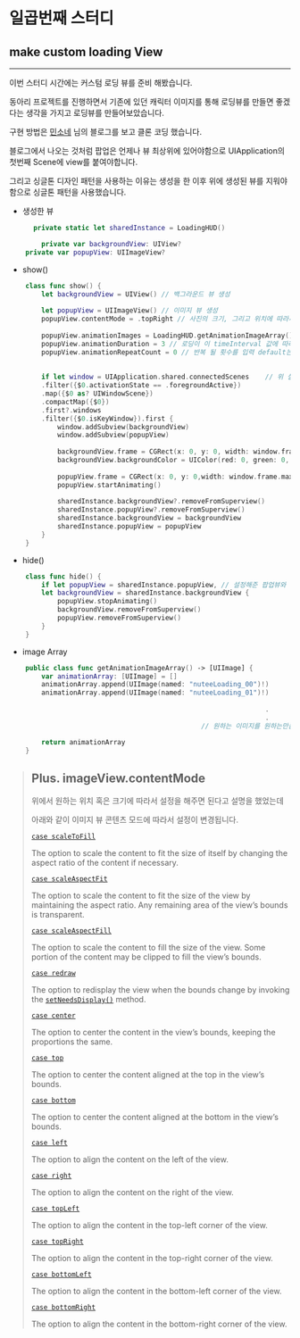 # 일곱번째 스터디

## make custom loading View

---

이번 스터디 시간에는 커스텀 로딩 뷰를 준비 해봤습니다.

동아리 프로젝트를 진행하면서 기존에 있던 캐릭터 이미지를 통해 로딩뷰를 만들면 좋겠다는 생각을 가지고 로딩뷰를 만들어보았습니다.

구현 방법은 [민소네](http://minsone.github.io/mac/ios/easy-make-loading-animation-popup-view-in-swift) 님의 블로그를 보고 클론 코딩 했습니다.

블로그에서 나오는 것처럼 팝업은 언제나 뷰 최상위에 있어야함으로 UIApplication의 첫번째 Scene에 view를 붙여야합니다. 

그리고 싱글톤 디자인 패턴을 사용하는 이유는 생성을 한 이후 위에 생성된 뷰를 지워야함으로 싱글톤 패턴을 사용했습니다.



- 생성한 뷰

~~~swift
	  private static let sharedInstance = LoadingHUD()  

		private var backgroundView: UIView?
    private var popupView: UIImageView?
~~~



- show()

~~~swift
    class func show() {
        let backgroundView = UIView() // 백그라운드 뷰 생성
        
        let popupView = UIImageView() // 이미지 뷰 생성
        popupView.contentMode = .topRight // 사진의 크기, 그리고 위치에 따라서 다르게 설정해주시면 됩니다.
      																		// 자세한 설명은 하단에서~
        popupView.animationImages = LoadingHUD.getAnimationImageArray() // imageView에 이미지 Array를 추가해줍니다.
        popupView.animationDuration = 3 // 로딩이 이 timeInterval 값에 따라서 시간의 값이 달라집니다 원하는 반복 시간을 설정해주세요
        popupView.animationRepeatCount = 0 // 반복 될 횟수를 입력 default는 0이고 default인 경우에는 무한 반복
        
        
        if let window = UIApplication.shared.connectedScenes	// 위 설명에서 작성한것처럼 최상단에 넣기 위한 코드
        .filter({$0.activationState == .foregroundActive})
        .map({$0 as? UIWindowScene})
        .compactMap({$0})
        .first?.windows
        .filter({$0.isKeyWindow}).first {
            window.addSubview(backgroundView)
            window.addSubview(popupView)
            
            backgroundView.frame = CGRect(x: 0, y: 0, width: window.frame.maxX, height: window.frame.maxY)	// 윈도우의 크기에 맞춰 설정
            backgroundView.backgroundColor = UIColor(red: 0, green: 0, blue: 0, alpha: 0.2) // 백그라운드를 투명하게 처리하기 위한 설정
            
            popupView.frame = CGRect(x: 0, y: 0,width: window.frame.maxX, height: window.frame.maxY)	// 이미지의 위치와 크기에 따라 원하는데로 설정해주시면 됩니다.
            popupView.startAnimating() 
                        
            sharedInstance.backgroundView?.removeFromSuperview()
            sharedInstance.popupView?.removeFromSuperview()
            sharedInstance.backgroundView = backgroundView
            sharedInstance.popupView = popupView
        }
    }
~~~



- hide()

~~~swift
    class func hide() {
        if let popupView = sharedInstance.popupView, // 설정해준 팝업뷰와 백그라운드 뷰
        let backgroundView = sharedInstance.backgroundView {
            popupView.stopAnimating()								  
            backgroundView.removeFromSuperview()
            popupView.removeFromSuperview()
        }
    }
~~~



- image Array

~~~swift
    public class func getAnimationImageArray() -> [UIImage] {
        var animationArray: [UIImage] = []
        animationArray.append(UIImage(named: "nuteeLoading_00")!)
        animationArray.append(UIImage(named: "nuteeLoading_01")!)
																		.
      															.
      															.
      											// 원하는 이미지를 원하는만큼 추가

        return animationArray
    }

~~~



> ## Plus.  imageView.contentMode 
>
> 위에서 원하는 위치 혹은 크기에 따라서 설정을 해주면 된다고 설명을 했었는데 
>
> 아래와 같이 이미지 뷰 콘텐츠 모드에 따라서 설정이 변경됩니다. 
>
> [`case scaleToFill`](apple-reference-documentation://hsOg6lLrS1)
>
> The option to scale the content to fit the size of itself by changing the aspect ratio of the content if necessary.
>
> [`case scaleAspectFit`](apple-reference-documentation://hs9DhcAmiy)
>
> The option to scale the content to fit the size of the view by maintaining the aspect ratio. Any remaining area of the view’s bounds is transparent. 
>
> [`case scaleAspectFill`](apple-reference-documentation://hsJdulzq3U)
>
> The option to scale the content to fill the size of the view. Some portion of the content may be clipped to fill the view’s bounds.
>
> [`case redraw`](apple-reference-documentation://hs4ueQvfaD)
>
> The option to redisplay the view when the bounds change by invoking the [`setNeedsDisplay()`](apple-reference-documentation://hs015ZQxaA) method.
>
> [`case center`](apple-reference-documentation://hsGlsK7Qfv)
>
> The option to center the content in the view’s bounds, keeping the proportions the same.
>
> [`case top`](apple-reference-documentation://hsgP21UR1K)
>
> The option to center the content aligned at the top in the view’s bounds.
>
> [`case bottom`](apple-reference-documentation://hsUEcGx6Vp)
>
> The option to center the content aligned at the bottom in the view’s bounds.
>
> [`case left`](apple-reference-documentation://hs_SlDt3ZW)
>
> The option to align the content on the left of the view.
>
> [`case right`](apple-reference-documentation://hsPGS_4SNO)
>
> The option to align the content on the right of the view.
>
> [`case topLeft`](apple-reference-documentation://hs__E2gsQy)
>
> The option to align the content in the top-left corner of the view.
>
> [`case topRight`](apple-reference-documentation://hshObXKiXG)
>
> The option to align the content in the top-right corner of the view.
>
> [`case bottomLeft`](apple-reference-documentation://hs7LEjkcrm)
>
> The option to align the content in the bottom-left corner of the view.
>
> [`case bottomRight`](apple-reference-documentation://hsgZy_L9JO)
>
> The option to align the content in the bottom-right corner of the view.

